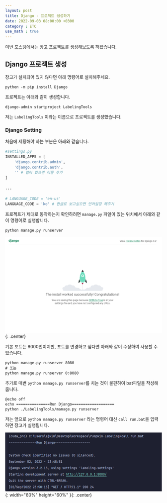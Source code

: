 ```yaml
---
layout: post
title: Django - 프로젝트 생성하기
date: 2022-09-03 08:00:00 +0300
category : ETC
use_math : true
---   
```

 
이번 포스팅에서는 장고 프로젝트를 생성해보도록 하겠습니다. 


## Django 프로젝트 생성  

장고가 설치되어 있지 않다면 아래 명령어로 설치해주세요.  

```
python -m pip install Django
```

프로젝트는 아래와 같이 생성합니다.

```
django-admin startproject LabelingTools
```

저는 `LabelingTools` 이라는 이름으로 프로젝트를 생성했습니다.   

### Django Setting 

처음에 세팅해야 하는 부분은 아래와 같습니다. 

```python
#settings.py
INSTALLED_APPS = [
    'django.contrib.admin',  
    'django.contrib.auth', 
    '' # 앱이 있으면 이름 추가 
]

...

# LANGUAGE_CODE = 'en-us'
LANGUAGE_CODE = 'ko' # 한글로 보고싶으면 언어설정 해주기
```

프로젝트가 제대로 동작하는지 확인하려면 `manage.py` 파일이 있는 위치에서 아래와 같이 명령어로 실행합니다.

```
python manage.py runserver
```

![django1-1](/public/img/django1-1.png){: .center}

기본 포트는 8000번이지만, 포트를 변경하고 싶다면 아래와 같이 수정하여 사용할 수 있습니다.

```
python manage.py runserver 8080 
# 또는 
python manage.py runserver 0:8080 
```

추가로 매번 `python manage.py runserver`를 치는 것이 불편하여 bat파일을 작성해줍니다. 

```
@echo off
echo ===============Run Django===================
python ./LabelingTools/manage.py runserver
```

저는 앞으로 `python manage.py runserver` 라는 명령어 대신 `call run.bat`을 입력하면 장고가 실행됩니다.  

![django1](/public/img/django1.png){: width="60%" height="60%" }{: .center}


